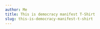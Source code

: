 ```yaml
---
author: Me
title: This is democracy manifest T-Shirt
slug: this-is-democracy-manifest-t-shirt
---
```

